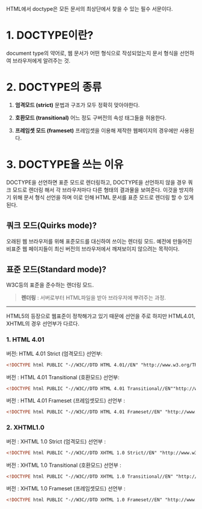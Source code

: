 HTML에서 doctype은 모든 문서의 최상단에서 찾을 수 있는 필수 서문이다.

# 1. DOCTYPE이란?

document type의 약어로, 웹 문서가 어떤 형식으로 작성되었는지 문서 형식을 선언하여 브라우저에게 알려주는 것.

# 2. DOCTYPE의 종류

1. **엄격모드 (strict)**
   문법과 구조가 모두 정확히 맞아야한다.

2. **호환모드 (transitional)**
   어느 정도 구버전의 속성 태그들을 허용한다.

3. **프레임셋 모드 (frameset)**
   프레임셋을 이용해 제작한 웹페이지의 경우에만 사용된다.

# 3. DOCTYPE을 쓰는 이유

DOCTYPE을 선언하면 표준 모드로 렌더링하고,
DOCTYPE을 선언하지 않을 경우 쿼크 모드로 렌더링 해서 각 브라우저마다 다른 형태의 결과물을 보여준다.
이것을 방지하기 위해 문서 형식 선언을 하며 이로 인해 HTML 문서를 표준 모드로 렌더링 할 수 있게된다.

## 쿼크 모드(Quirks mode)?

오래된 웹 브라우저를 위해 표준모드를 대신하여 쓰이는 렌더링 모드.
예전에 만들어진 비표준 웹 페이지들이 최신 버전의 브라우저에서 깨져보이지 않으려는 목적이다.

## 표준 모드(Standard mode)?

W3C등의 표준을 준수하는 렌더링 모드.

> **렌더링** : 서버로부터 HTML파일을 받아 브라우저에 뿌려주는 과정.

<hr>

HTML5의 등장으로 웹표준이 정착해가고 있기 때문에 <!DOCTYPE html> 선언을 주로 하지만
HTML4.01, XHTML의 경우 선언부가 다르다.

### **1. HTML 4.01**

버전: HTML 4.01 Strict (엄격모드)
선언부:

```html
<!DOCTYPE html PUBLIC "-//W3C//DTD HTML 4.01//EN" "http://www.w3.org/TR/html4/strict.dtd">
```

버전 : HTML 4.01 Transitional (호환모드)
선언부:

```html
<!DOCTYPE html PUBLIC "-//W3C//DTD HTML 4.01 Transitional//EN""http://www.w3.org/TR/html4/loose.dtd">
```

버전 : HTML 4.01 Frameset (프레임셋모드)
선언부 :

```html
<!DOCTYPE html PUBLIC "-//W3C//DTD HTML 4.01 Frameset//EN" "http://www.w3.org/TR/html4/frameset.dtd">
```

### 2. XHTML1.0

버전 : XHTML 1.0 Strict (엄격모드)
선언부 :

```html
<!DOCTYPE html PUBLIC "-//W3C//DTD XHTML 1.0 Strict//EN" "http://www.w3.org/TR/xhtml1/DTD/xhtml1-strict.dtd">
```

버전 : XHTML 1.0 Transitional (호환모드)
선언부 :

```html
<!DOCTYPE html PUBLIC "-//W3C//DTD XHTML 1.0 Transitional//EN" "http://www.w3.org/TR/xhtml1/DTD/xhtml1-transitional.dtd">
```

버전 : XHTML 1.0 Frameset (프레임셋모드)
선언부 :

```html
<!DOCTYPE html PUBLIC "-//W3C//DTD XHTML 1.0 Frameset//EN" "http://www.w3.org/TR/xhtml1/DTD/xhtml1-frameset.dtd">
```
